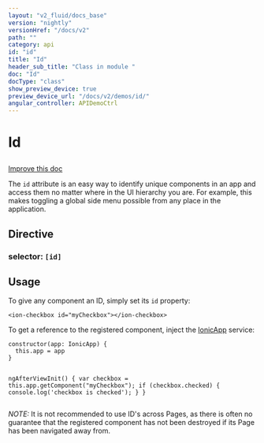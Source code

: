 ```yaml
---
layout: "v2_fluid/docs_base"
version: "nightly"
versionHref: "/docs/v2"
path: ""
category: api
id: "id"
title: "Id"
header_sub_title: "Class in module "
doc: "Id"
docType: "class"
show_preview_device: true
preview_device_url: "/docs/v2/demos/id/"
angular_controller: APIDemoCtrl 
---
```










<h1 class="api-title">
<a class="anchor" name="id" href="#id"></a>

Id






</h1>

<a class="improve-v2-docs" href="http://github.com/driftyco/ionic/edit/2.0//ionic/components/app/id.ts#L2">
Improve this doc
</a>






<p>The <code>id</code> attribute is an easy way to identify unique components in an app and access them
no matter where in the UI hierarchy you are. For example, this makes toggling
a global side menu possible from any place in the application.</p>


<h2><a class="anchor" name="Directive" href="#Directive"></a>Directive</h2>
<h3>selector: <code>[id]</code></h3>
<!-- @usage tag -->

<h2><a class="anchor" name="usage" href="#usage"></a>Usage</h2>

<p>To give any component an ID, simply set its <code>id</code> property:</p>
<pre><code class="lang-html">&lt;ion-checkbox id=&quot;myCheckbox&quot;&gt;&lt;/ion-checkbox&gt;
</code></pre>
<p>To get a reference to the registered component, inject the <a href="../IonicApp/">IonicApp</a>
service:</p>
<pre><code class="lang-ts">constructor(app: IonicApp) {
  this.app = app
}

ngAfterViewInit() {
  var checkbox = this.app.getComponent(&quot;myCheckbox&quot;);
  if (checkbox.checked) {
    console.log(&#39;checkbox is checked&#39;);
  }
}
</code></pre>
<p><em>NOTE:</em> It is not recommended to use ID&#39;s across Pages, as there is often no
guarantee that the registered component has not been destroyed if its Page
has been navigated away from.</p>




<!-- @property tags -->



<!-- instance methods on the class --><!-- related link --><!-- end content block -->


<!-- end body block -->

